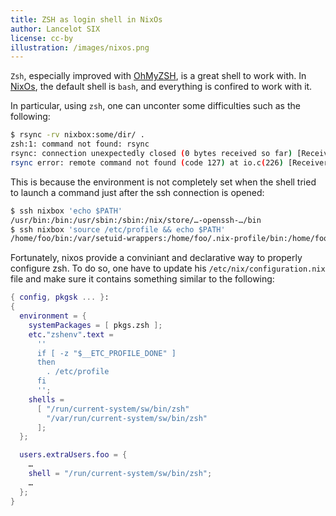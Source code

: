 ```yaml
---
title: ZSH as login shell in NixOs
author: Lancelot SIX
license: cc-by
illustration: /images/nixos.png
---
```


`Zsh`, especially improved with [OhMyZSH](http://ohmyz.sh/), is a great shell to
work with. In [NixOs](http://nixos.org), the default shell is `bash`, and
everything is confired to work with it.

In particular, using `zsh`, one can unconter some difficulties such as the
following:

```bash
$ rsync -rv nixbox:some/dir/ . 
zsh:1: command not found: rsync
rsync: connection unexpectedly closed (0 bytes received so far) [Receiver]
rsync error: remote command not found (code 127) at io.c(226) [Receiver=3.1.1]
```

This is because the environment is not completely set when the shell tried to
launch a command just after the ssh connection is opened:

```bash
$ ssh nixbox 'echo $PATH'
/usr/bin:/bin:/usr/sbin:/sbin:/nix/store/…-openssh-…/bin
$ ssh nixbox 'source /etc/profile && echo $PATH'
/home/foo/bin:/var/setuid-wrappers:/home/foo/.nix-profile/bin:/home/foo/.nix-profile/sbin:…
```

Fortunately, nixos provide a conviniant and declarative way to properly
configure zsh. To do so, one have to update his `/etc/nix/configuration.nix`
file and make sure it contains something similar to the following:

```nix
{ config, pkgsk ... }:
{
  environment = {
    systemPackages = [ pkgs.zsh ];
    etc."zshenv".text =
      ''
      if [ -z "$__ETC_PROFILE_DONE" ]
      then
        . /etc/profile
      fi
      '';
    shells =
      [ "/run/current-system/sw/bin/zsh"
        "/var/run/current-system/sw/bin/zsh"
      ];
  };

  users.extraUsers.foo = {
    …
    shell = "/run/current-system/sw/bin/zsh";
    …
  };
}
```
